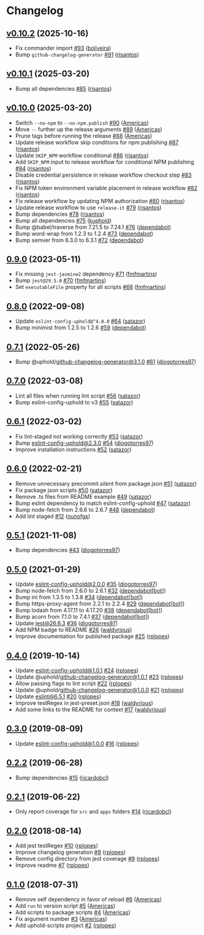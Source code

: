 # Changelog

## [v0.10.2](https://github.com/uphold/uphold-scripts/releases/tag/v0.10.2) (2025-10-16)

- Fix commander import [\#93](https://github.com/uphold/uphold-scripts/pull/93) ([boliveira](https://github.com/boliveira))
- Bump `github-changelog-generator` [\#91](https://github.com/uphold/uphold-scripts/pull/91) ([risantos](https://github.com/risantos))

## [v0.10.1](https://github.com/uphold/uphold-scripts/releases/tag/v0.10.1) (2025-03-20)
- Bump all dependencies [\#85](https://github.com/uphold/uphold-scripts/pull/85) ([risantos](https://github.com/risantos))

## [v0.10.0](https://github.com/uphold/uphold-scripts/releases/tag/v0.10.0) (2025-03-20)
- Switch `--no-npm` to `--no-npm.publish` [\#90](https://github.com/uphold/uphold-scripts/pull/90) ([Americas](https://github.com/Americas))
- Move `--` further up the release arguments [\#89](https://github.com/uphold/uphold-scripts/pull/89) ([Americas](https://github.com/Americas))
- Prune tags before running the release [\#88](https://github.com/uphold/uphold-scripts/pull/88) ([Americas](https://github.com/Americas))
- Update release workflow skip conditions for npm publishing [\#87](https://github.com/uphold/uphold-scripts/pull/87) ([risantos](https://github.com/risantos))
- Update `SKIP_NPM` workflow conditional [\#86](https://github.com/uphold/uphold-scripts/pull/86) ([risantos](https://github.com/risantos))
- Add `SKIP_NPM` input to release workflow for conditional NPM publishing [\#84](https://github.com/uphold/uphold-scripts/pull/84) ([risantos](https://github.com/risantos))
- Disable credential persistence in release workflow checkout step [\#83](https://github.com/uphold/uphold-scripts/pull/83) ([risantos](https://github.com/risantos))
- Fix NPM token environment variable placement in release workflow [\#82](https://github.com/uphold/uphold-scripts/pull/82) ([risantos](https://github.com/risantos))
- Fix release workflow by updating NPM authorization [\#80](https://github.com/uphold/uphold-scripts/pull/80) ([risantos](https://github.com/risantos))
- Update release workflow to use `release-it` [\#79](https://github.com/uphold/uphold-scripts/pull/79) ([risantos](https://github.com/risantos))
- Bump dependencies [\#78](https://github.com/uphold/uphold-scripts/pull/78) ([risantos](https://github.com/risantos))
- Bump all dependencies [\#75](https://github.com/uphold/uphold-scripts/pull/75) ([kuphold](https://github.com/kuphold))
- Bump @babel/traverse from 7.21.5 to 7.24.1 [\#76](https://github.com/uphold/uphold-scripts/pull/76) ([dependabot](https://github.com/apps/dependabot))
- Bump word-wrap from 1.2.3 to 1.2.4 [\#73](https://github.com/uphold/uphold-scripts/pull/73) ([dependabot](https://github.com/apps/dependabot))
- Bump semver from 6.3.0 to 6.3.1 [\#72](https://github.com/uphold/uphold-scripts/pull/72) ([dependabot](https://github.com/apps/dependabot))

## [0.9.0](https://github.com/uphold/uphold-scripts/releases/tag/v0.9.0) (2023-05-11)
- Fix missing `jest-jasmine2` dependency [\#71](https://github.com/uphold/uphold-scripts/pull/71) ([fmfmartins](https://github.com/fmfmartins))
- Bump `jest@29.5.0` [\#70](https://github.com/uphold/uphold-scripts/pull/70) ([fmfmartins](https://github.com/fmfmartins))
- Set `executableFile` property for all scripts [\#68](https://github.com/uphold/uphold-scripts/pull/68) ([fmfmartins](https://github.com/fmfmartins))

## [0.8.0](https://github.com/uphold/uphold-scripts/releases/tag/v0.8.0) (2022-09-08)
- Update `eslint-config-uphold@^4.0.0` [\#64](https://github.com/uphold/uphold-scripts/pull/64) ([satazor](https://github.com/satazor))
- Bump minimist from 1.2.5 to 1.2.6 [\#59](https://github.com/uphold/uphold-scripts/pull/59) ([dependabot](https://github.com/apps/dependabot))

## [0.7.1](https://github.com/uphold/uphold-scripts/releases/tag/v0.7.1) (2022-05-26)
- Bump @uphold/github-changelog-generator@3.1.0 [\#61](https://github.com/uphold/uphold-scripts/pull/61) ([diogotorres97](https://github.com/diogotorres97))

## [0.7.0](https://github.com/uphold/uphold-scripts/releases/tag/v0.7.0) (2022-03-08)
- Lint all files when running lint script [\#56](https://github.com/uphold/uphold-scripts/pull/56) ([satazor](https://github.com/satazor))
- Bump eslint-config-uphold to v3 [\#55](https://github.com/uphold/uphold-scripts/pull/55) ([satazor](https://github.com/satazor))

## [0.6.1](https://github.com/uphold/uphold-scripts/releases/tag/v0.6.1) (2022-03-02)
- Fix lint-staged not working correctly [\#53](https://github.com/uphold/uphold-scripts/pull/53) ([satazor](https://github.com/satazor))
- Bump eslint-config-uphold@2.3.0 [\#54](https://github.com/uphold/uphold-scripts/pull/54) ([diogotorres97](https://github.com/diogotorres97))
- Improve installation instructions [\#52](https://github.com/uphold/uphold-scripts/pull/52) ([satazor](https://github.com/satazor))

## [0.6.0](https://github.com/uphold/uphold-scripts/releases/tag/v0.6.0) (2022-02-21)
- Remove unnecessary precommit.silent from package.json [\#51](https://github.com/uphold/uphold-scripts/pull/51) ([satazor](https://github.com/satazor))
- Fix package json scripts [\#50](https://github.com/uphold/uphold-scripts/pull/50) ([satazor](https://github.com/satazor))
- Remove .ts files from README example [\#49](https://github.com/uphold/uphold-scripts/pull/49) ([satazor](https://github.com/satazor))
- Bump eslint dependency to match eslint-config-uphold [\#47](https://github.com/uphold/uphold-scripts/pull/47) ([satazor](https://github.com/satazor))
- Bump node-fetch from 2.6.6 to 2.6.7 [\#48](https://github.com/uphold/uphold-scripts/pull/48) ([dependabot](https://github.com/apps/dependabot))
- Add lint staged [\#12](https://github.com/uphold/uphold-scripts/pull/12) ([nunofgs](https://github.com/nunofgs))

## [0.5.1](https://github.com/uphold/uphold-scripts/releases/tag/v0.5.1) (2021-11-08)
- Bump dependencies [\#43](https://github.com/uphold/uphold-scripts/pull/43) ([diogotorres97](https://github.com/diogotorres97))

## [0.5.0](https://github.com/uphold/uphold-scripts/releases/tag/v0.5.0) (2021-01-29)
- Update eslint-config-uphold@2.0.0 [\#35](https://github.com/uphold/uphold-scripts/pull/35) ([diogotorres97](https://github.com/diogotorres97))
- Bump node-fetch from 2.6.0 to 2.6.1 [\#32](https://github.com/uphold/uphold-scripts/pull/32) ([dependabot[bot]](https://github.com/apps/dependabot))
- Bump ini from 1.3.5 to 1.3.8 [\#34](https://github.com/uphold/uphold-scripts/pull/34) ([dependabot[bot]](https://github.com/apps/dependabot))
- Bump https-proxy-agent from 2.2.1 to 2.2.4 [\#29](https://github.com/uphold/uphold-scripts/pull/29) ([dependabot[bot]](https://github.com/apps/dependabot))
- Bump lodash from 4.17.11 to 4.17.20 [\#38](https://github.com/uphold/uphold-scripts/pull/38) ([dependabot[bot]](https://github.com/apps/dependabot))
- Bump acorn from 7.1.0 to 7.4.1 [\#37](https://github.com/uphold/uphold-scripts/pull/37) ([dependabot[bot]](https://github.com/apps/dependabot))
- Update jest@26.6.3 [\#36](https://github.com/uphold/uphold-scripts/pull/36) ([diogotorres97](https://github.com/diogotorres97))
- Add NPM badge to README [\#26](https://github.com/uphold/uphold-scripts/pull/26) ([waldyrious](https://github.com/waldyrious))
- Improve documentation for published package [\#25](https://github.com/uphold/uphold-scripts/pull/25) ([rplopes](https://github.com/rplopes))

## [0.4.0](https://github.com/uphold/uphold-scripts/releases/tag/v0.4.0) (2019-10-14)
- Update eslint-config-uphold@1.0.1 [\#24](https://github.com/uphold/uphold-scripts/pull/24) ([rplopes](https://github.com/rplopes))
- Update @uphold/github-changelog-generator@1.0.1 [\#23](https://github.com/uphold/uphold-scripts/pull/23) ([rplopes](https://github.com/rplopes))
- Allow passing flags to lint script [\#22](https://github.com/uphold/uphold-scripts/pull/22) ([rplopes](https://github.com/rplopes))
- Update @uphold/github-changelog-generator@1.0.0 [\#21](https://github.com/uphold/uphold-scripts/pull/21) ([rplopes](https://github.com/rplopes))
- Update eslint@6.5.1 [\#20](https://github.com/uphold/uphold-scripts/pull/20) ([rplopes](https://github.com/rplopes))
- Improve testRegex in jest-preset.json [\#18](https://github.com/uphold/uphold-scripts/pull/18) ([waldyrious](https://github.com/waldyrious))
- Add some links to the README for context [\#17](https://github.com/uphold/uphold-scripts/pull/17) ([waldyrious](https://github.com/waldyrious))

## [0.3.0](https://github.com/uphold/uphold-scripts/releases/tag/v0.3.0) (2019-08-09)
- Update eslint-config-uphold@1.0.0 [\#16](https://github.com/uphold/uphold-scripts/pull/16) ([rplopes](https://github.com/rplopes))

## [0.2.2](https://github.com/uphold/uphold-scripts/releases/tag/v0.2.2) (2019-06-28)
- Bump dependencies [\#15](https://github.com/uphold/uphold-scripts/pull/15) ([ricardobcl](https://github.com/ricardobcl))

## [0.2.1](https://github.com/uphold/uphold-scripts/releases/tag/v0.2.1) (2019-06-22)
- Only report coverage for `src` and `apps` folders [\#14](https://github.com/uphold/uphold-scripts/pull/14) ([ricardobcl](https://github.com/ricardobcl))

## [0.2.0](https://github.com/uphold/uphold-scripts/releases/tag/v0.2.0) (2018-08-14)
- Add jest testRegex [\#10](https://github.com/uphold/uphold-scripts/pull/10) ([rplopes](https://github.com/rplopes))
- Improve changelog generation [\#8](https://github.com/uphold/uphold-scripts/pull/8) ([rplopes](https://github.com/rplopes))
- Remove config directory from jest coverage [\#9](https://github.com/uphold/uphold-scripts/pull/9) ([rplopes](https://github.com/rplopes))
- Improve readme [\#7](https://github.com/uphold/uphold-scripts/pull/7) ([rplopes](https://github.com/rplopes))

## [0.1.0](https://github.com/uphold/uphold-scripts/releases/tag/v0.1.0) (2018-07-31)
- Remove self dependency in favor of reload [\#6](https://github.com/uphold/uphold-scripts/pull/6) ([Americas](https://github.com/Americas))
- Add `run` to version script [\#5](https://github.com/uphold/uphold-scripts/pull/5) ([Americas](https://github.com/Americas))
- Add scripts to package scripts [\#4](https://github.com/uphold/uphold-scripts/pull/4) ([Americas](https://github.com/Americas))
- Fix argument number [\#3](https://github.com/uphold/uphold-scripts/pull/3) ([Americas](https://github.com/Americas))
- Add uphold-scripts project [\#2](https://github.com/uphold/uphold-scripts/pull/2) ([rplopes](https://github.com/rplopes))

